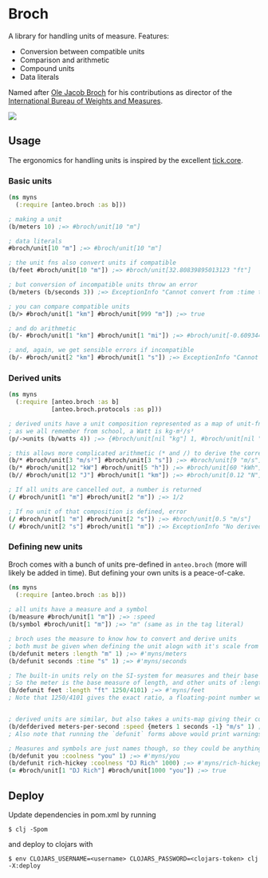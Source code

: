 # Broch
A library for handling units of measure. Features:
* Conversion between compatible units
* Comparison and arithmetic 
* Compound units 
* Data literals

Named after [Ole Jacob Broch](https://en.wikipedia.org/wiki/Ole_Jacob_Broch) 
for his contributions as director of the 
[International Bureau of Weights and Measures](https://en.wikipedia.org/wiki/International_Bureau_of_Weights_and_Measures). 

![](https://upload.wikimedia.org/wikipedia/commons/thumb/4/40/Ole_Jacob_Broch.png/375px-Ole_Jacob_Broch.png)

## Usage
The ergonomics for handling units is inspired by the excellent 
[tick.core](https://github.com/juxt/tick#tick).

### Basic units
```clojure
(ns myns 
  (:require [anteo.broch :as b]))

; making a unit
(b/meters 10) ;=> #broch/unit[10 "m"]

; data literals
#broch/unit[10 "m"] ;=> #broch/unit[10 "m"]

; the unit fns also convert units if compatible
(b/feet #broch/unit[10 "m"]) ;=> #broch/unit[32.80839895013123 "ft"]

; but conversion of incompatible units throw an error
(b/meters (b/seconds 3)) ;=> ExceptionInfo "Cannot convert from :time to :length"

; you can compare compatible units
(b/> #broch/unit[1 "km"] #broch/unit[999 "m"]) ;=> true

; and do arithmetic
(b/- #broch/unit[1 "km"] #broch/unit[1 "mi"]) ;=> #broch/unit[-0.6093440000000001 "km"]

; and, again, we get sensible errors if incompatible
(b/- #broch/unit[2 "km"] #broch/unit[1 "s"]) ;=> ExceptionInfo "Cannot add/subtract :length and :time"
```

### Derived units

```clojure
(ns myns
  (:require [anteo.broch :as b]
            [anteo.broch.protocols :as p]))

; derived units have a unit composition represented as a map of unit-fn to exponent
; as we all remember from school, a Watt is kg·m²/s³
(p/->units (b/watts 4)) ;=> {#broch/unit[nil "kg"] 1, #broch/unit[nil "m"] 2, #broch/unit[nil "s"] -3}

; this allows more complicated arithmetic (* and /) to derive the correct unit if defined
(b/* #broch/unit[3 "m/s²"] #broch/unit[3 "s"]) ;=> #broch/unit[9 "m/s"]
(b/* #broch/unit[12 "kW"] #broch/unit[5 "h"]) ;=> #broch/unit[60 "kWh"]
(b// #broch/unit[12 "J"] #broch/unit[1 "km"]) ;=> #broch/unit[0.12 "N"]

; If all units are cancelled out, a number is returned
(/ #broch/unit[1 "m"] #broch/unit[2 "m"]) ;=> 1/2

; If no unit of that composition is defined, error
(/ #broch/unit[1 "m"] #broch/unit[2 "s"]) ;=> #broch/unit[0.5 "m/s"]
(/ #broch/unit[2 "s"] #broch/unit[1 "m"]) ;=> ExceptionInfo "No derived unit is registered for {#broch/unit[nil "s"] 1, #broch/unit[nil "m"] -1}"
```

### Defining new units
Broch comes with a bunch of units pre-defined in `anteo.broch` (more will likely be added in time).
But defining your own units is a peace-of-cake. 

```clojure
(ns myns
  (:require [anteo.broch :as b]))
  
; all units have a measure and a symbol 
(b/measure #broch/unit[1 "m"]) ;=> :speed 
(b/symbol #broch/unit[1 "m"]) ;=> "m" (same as in the tag literal)

; broch uses the measure to know how to convert and derive units
; both must be given when defining the unit alogn with it's scale from the "base" unit of that measure
(b/defunit meters :length "m" 1) ;=> #'myns/meters
(b/defunit seconds :time "s" 1) ;=> #'myns/seconds

; The built-in units rely on the SI-system for measures and their base units. 
; So the meter is the base measure of length, and other units of :length must specify their scale relative to it. 
(b/defunit feet :length "ft" 1250/4101) ;=> #'myns/feet  
; Note that 1250/4101 gives the exact ratio, a floating-point number would result in rounding errors on conversion.


; derived units are similar, but also takes a units-map giving their composition
(b/defderived meters-per-second :speed {meters 1 seconds -1} "m/s" 1) ;=> #'myns/meters-per-second
; Also note that running the `defunit` forms above would print warnings like "WARN: a unit with symbol m already exists! Overriding..." You probably don't want to override taken symbols.

; Measures and symbols are just names though, so they could be anything. For example:
(b/defunit you :coolness "you" 1) ;=> #'myns/you
(b/defunit rich-hickey :coolness "DJ Rich" 1000) ;=> #'myns/rich-hickey
(= #broch/unit[1 "DJ Rich"] #broch/unit[1000 "you"]) ;=> true
```


## Deploy
Update dependencies in pom.xml by running
```shell
$ clj -Spom
```
and deploy to clojars with
```shell
$ env CLOJARS_USERNAME=<username> CLOJARS_PASSWORD=<clojars-token> clj -X:deploy
```